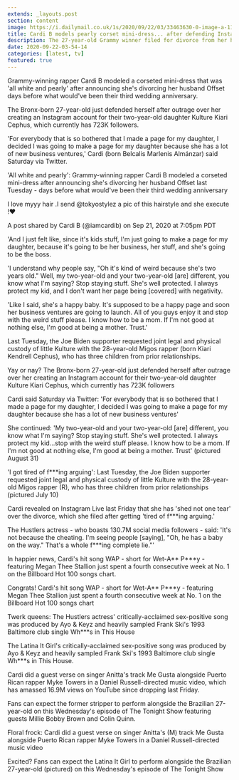 ```yaml
---
extends: _layouts.post
section: content
image: https://i.dailymail.co.uk/1s/2020/09/22/03/33463630-0-image-a-118_1600742524490.jpg 
title: Cardi B models pearly corset mini-dress... after defending Instagram page for two-year-old daughter 
description: The 27-year-old Grammy winner filed for divorce from her husband Offset last Tuesday - days before what wouldve been their third wedding anniversary 
date: 2020-09-22-03-54-14 
categories: [latest, tv] 
featured: true 
--- 
```

Grammy-winning rapper Cardi B modeled a corseted mini-dress that was 'all white and pearly' after announcing she's divorcing her husband Offset days before what would've been their third wedding anniversary.

The Bronx-born 27-year-old just defended herself after outrage over her creating an Instagram account for their two-year-old daughter Kulture Kiari Cephus, which currently has 723K followers.

'For everybody that is so bothered that I made a page for my daughter, I decided I was going to make a page for my daughter because she has a lot of new business ventures,' Cardi (born Belcalis Marlenis Almánzar) said Saturday via Twitter.  

'All white and pearly': Grammy-winning rapper Cardi B modeled a corseted mini-dress after announcing she's divorcing her husband Offset last Tuesday - days before what would've been their third wedding anniversary

 I love myyy hair .I send @tokyostylez a pic of this hairstyle and she execute !❤️

A post shared by  Cardi B (@iamcardib) on Sep 21, 2020 at 7:05pm PDT

'And I just felt like, since it's kids stuff, I'm just going to make a page for my daughter, because it's going to be her business, her stuff, and she's going to be the boss. 

'I understand why people say, "Oh it's kind of weird because she's two years old." Well, my two-year-old and your two-year-old [are] different, you know what I'm saying? Stop staying stuff. She's well protected. I always protect my kid, and I don't want her page being [covered] with negativity. 

'Like I said, she's a happy baby. It's supposed to be a happy page and soon her business ventures are going to launch. All of you guys enjoy it and stop with the weird stuff please. I know how to be a mom. If I'm not good at nothing else, I'm good at being a mother. Trust.'

Last Tuesday, the Joe Biden supporter requested joint legal and physical custody of little Kulture with the 28-year-old Migos rapper (born Kiari Kendrell Cephus), who has three children from prior relationships. 

Yay or nay? The Bronx-born 27-year-old just defended herself after outrage over her creating an Instagram account for their two-year-old daughter Kulture Kiari Cephus, which currently has 723K followers

Cardi said Saturday via Twitter: 'For everybody that is so bothered that I made a page for my daughter, I decided I was going to make a page for my daughter because she has a lot of new business ventures'

She continued: 'My two-year-old and your two-year-old [are] different, you know what I'm saying? Stop staying stuff. She's well protected. I always protect my kid...stop with the weird stuff please. I know how to be a mom. If I'm not good at nothing else, I'm good at being a mother. Trust' (pictured August 31)

'I got tired of f***ing arguing': Last Tuesday, the Joe Biden supporter requested joint legal and physical custody of little Kulture with the 28-year-old Migos rapper (R), who has three children from prior relationships (pictured July 10)

Cardi revealed on Instagram Live last Friday that she has 'shed not one tear' over the divorce, which she filed after getting 'tired of f***ing arguing.'

The Hustlers actress - who boasts 130.7M social media followers - said: 'It's not because the cheating. I'm seeing people [saying], "Oh, he has a baby on the way." That's a whole f***ing complete lie."'

In happier news, Cardi's hit song WAP - short for Wet-A** P***y - featuring Megan Thee Stallion just spent a fourth consecutive week at No. 1 on the Billboard Hot 100 songs chart. 

Congrats! Cardi's hit song WAP - short for Wet-A** P***y - featuring Megan Thee Stallion just spent a fourth consecutive week at No. 1 on the Billboard Hot 100 songs chart

Twerk queens: The Hustlers actress' critically-acclaimed sex-positive song was produced by Ayo & Keyz and heavily sampled Frank Ski's 1993 Baltimore club single Wh***s in This House

The Latina It Girl's critically-acclaimed sex-positive song was produced by Ayo & Keyz and heavily sampled Frank Ski's 1993 Baltimore club single Wh***s in This House.

Cardi did a guest verse on singer Anitta's track Me Gusta alongside Puerto Rican rapper Myke Towers in a Daniel Russell-directed music video, which has amassed 16.9M views on YouTube since dropping last Friday.

Fans can expect the former stripper to perform alongside the Brazilian 27-year-old on this Wednesday's episode of The Tonight Show featuring guests Millie Bobby Brown and Colin Quinn.

Floral frock: Cardi did a guest verse on singer Anitta's (M) track Me Gusta alongside Puerto Rican rapper Myke Towers in a Daniel Russell-directed music video

Excited? Fans can expect the Latina It Girl to perform alongside the Brazilian 27-year-old (pictured) on this Wednesday's episode of The Tonight Show

